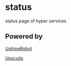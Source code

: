 # status
status page of hyper services

## Powered by 
[UptimeRobot][uptimerobot-url]

[Upscuits][upscuits-url]



[uptimerobot-url]: https://uptimerobot.com/
[upscuits-url]: https://github.com/digibart/upscuits
